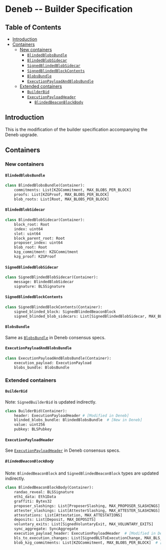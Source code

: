 # Deneb -- Builder Specification

## Table of Contents

<!-- START doctoc generated TOC please keep comment here to allow auto update -->
<!-- DON'T EDIT THIS SECTION, INSTEAD RE-RUN doctoc TO UPDATE -->

- [Introduction](#introduction)
- [Containers](#containers)
  - [New containers](#new-containers)
    - [`BlindedBlobsBundle`](#blindedblobsbundle)
    - [`BlindedBlobSidecar`](#blindedblobsidecar)
    - [`SignedBlindedBlobSidecar`](#signedblindedblobsidecar)
    - [`SignedBlindedBlockContents`](#signedblindedblockcontents)
    - [`BlobsBundle`](#blobsbundle)
    - [`ExecutionPayloadAndBlobsBundle`](#executionpayloadandblobsbundle)
  - [Extended containers](#extended-containers)
    - [`BuilderBid`](#builderbid)
    - [`ExecutionPayloadHeader`](#executionpayloadheader)
      - [`BlindedBeaconBlockBody`](#blindedbeaconblockbody)

<!-- END doctoc generated TOC please keep comment here to allow auto update -->

## Introduction

This is the modification of the builder specification accompanying the Deneb upgrade.

## Containers

### New containers

#### `BlindedBlobsBundle`

```python
class BlindedBlobsBundle(Container):
    commitments: List[KZGCommitment, MAX_BLOBS_PER_BLOCK]
    proofs: List[KZGProof, MAX_BLOBS_PER_BLOCK]
    blob_roots: List[Root, MAX_BLOBS_PER_BLOCK]
```

#### `BlindedBlobSidecar`

```python
class BlindedBlobSidecar(Container):
    block_root: Root
    index: uint64
    slot: uint64
    block_parent_root: Root
    proposer_index: uint64
    blob_root: Root
    kzg_commitment: KZGCommitment
    kzg_proof: KZGProof
```

#### `SignedBlindedBlobSidecar`

```python
class SignedBlindedBlobSidecar(Container):
    message: BlindedBlobSidecar
    signature: BLSSignature
```

#### `SignedBlindedBlockContents`

```python
class SignedBlindedBlockContents(Container):
    signed_blinded_block: SignedBlindedBeaconBlock
    signed_blinded_blob_sidecars: List[SignedBlindedBlobSidecar, MAX_BLOBS_PER_BLOCK]
```

#### `BlobsBundle`

Same as [`BlobsBundle`](https://github.com/ethereum/consensus-specs/blob/dev/specs/deneb/validator.md#blobsbundle) in Deneb consensus specs.

#### `ExecutionPayloadAndBlobsBundle`

```python
class ExecutionPayloadAndBlobsBundle(Container):
    execution_payload: ExecutionPayload
    blobs_bundle: BlobsBundle
```

### Extended containers

#### `BuilderBid`

Note: `SignedBuilderBid` is updated indirectly.

```python
class BuilderBid(Container):
    header: ExecutionPayloadHeader # [Modified in Deneb]
    blinded_blobs_bundle: BlindedBlobsBundle  # [New in Deneb]
    value: uint256
    pubkey: BLSPubkey
```

#### `ExecutionPayloadHeader`

See [`ExecutionPayloadHeader`](https://github.com/ethereum/consensus-specs/blob/dev/specs/deneb/beacon-chain.md#executionpayloadheader) in Deneb consensus specs.

##### `BlindedBeaconBlockBody`

Note: `BlindedBeaconBlock` and `SignedBlindedBeaconBlock` types are updated indirectly.

```python
class BlindedBeaconBlockBody(Container):
    randao_reveal: BLSSignature
    eth1_data: Eth1Data
    graffiti: Bytes32
    proposer_slashings: List[ProposerSlashing, MAX_PROPOSER_SLASHINGS]
    attester_slashings: List[AttesterSlashing, MAX_ATTESTER_SLASHINGS]
    attestations: List[Attestation, MAX_ATTESTATIONS]
    deposits: List[Deposit, MAX_DEPOSITS]
    voluntary_exits: List[SignedVoluntaryExit, MAX_VOLUNTARY_EXITS]
    sync_aggregate: SyncAggregate
    execution_payload_header: ExecutionPayloadHeader  # [Modified in Deneb]
    bls_to_execution_changes: List[SignedBLSToExecutionChange, MAX_BLS_TO_EXECUTION_CHANGES]
    blob_kzg_commitments: List[KZGCommitment, MAX_BLOBS_PER_BLOCK]  # [New in Deneb]
```
